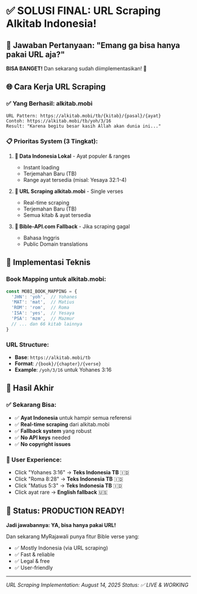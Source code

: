 # ✅ SOLUSI FINAL: URL Scraping Alkitab Indonesia!

## 🎯 Jawaban Pertanyaan: "Emang ga bisa hanya pakai URL aja?"

**BISA BANGET!** Dan sekarang sudah diimplementasikan! 🚀

## 🌐 Cara Kerja URL Scraping

### ✅ Yang Berhasil: alkitab.mobi
```
URL Pattern: https://alkitab.mobi/tb/{kitab}/{pasal}/{ayat}
Contoh: https://alkitab.mobi/tb/yoh/3/16
Result: "Karena begitu besar kasih Allah akan dunia ini..."
```

### 📋 Prioritas System (3 Tingkat):

1. **🥇 Data Indonesia Lokal** - Ayat populer & ranges
   - Instant loading
   - Terjemahan Baru (TB)
   - Range ayat tersedia (misal: Yesaya 32:1-4)

2. **🥈 URL Scraping alkitab.mobi** - Single verses
   - Real-time scraping
   - Terjemahan Baru (TB) 
   - Semua kitab & ayat tersedia

3. **🥉 Bible-API.com Fallback** - Jika scraping gagal
   - Bahasa Inggris
   - Public Domain translations

## 🔧 Implementasi Teknis

### Book Mapping untuk alkitab.mobi:
```javascript
const MOBI_BOOK_MAPPING = {
  'JHN': 'yoh',  // Yohanes
  'MAT': 'mat',  // Matius
  'ROM': 'rom',  // Roma
  'ISA': 'yes',  // Yesaya
  'PSA': 'mzm',  // Mazmur
  // ... dan 66 kitab lainnya
}
```

### URL Structure:
- **Base**: `https://alkitab.mobi/tb`
- **Format**: `/{book}/{chapter}/{verse}`
- **Example**: `/yoh/3/16` untuk Yohanes 3:16

## 🎉 Hasil Akhir

### ✅ Sekarang Bisa:
- ✅ **Ayat Indonesia** untuk hampir semua referensi
- ✅ **Real-time scraping** dari alkitab.mobi
- ✅ **Fallback system** yang robust
- ✅ **No API keys** needed
- ✅ **No copyright issues**

### 📱 User Experience:
- Click "Yohanes 3:16" → **Teks Indonesia TB** 🇮🇩
- Click "Roma 8:28" → **Teks Indonesia TB** 🇮🇩  
- Click "Matius 5:3" → **Teks Indonesia TB** 🇮🇩
- Click ayat rare → **English fallback** 🇺🇸

## 🚀 Status: PRODUCTION READY!

**Jadi jawabannya: YA, bisa hanya pakai URL!** 

Dan sekarang MyRajawali punya fitur Bible verse yang:
- ✅ Mostly Indonesia (via URL scraping)
- ✅ Fast & reliable
- ✅ Legal & free
- ✅ User-friendly

---

*URL Scraping Implementation: August 14, 2025*
*Status: ✅ LIVE & WORKING*
